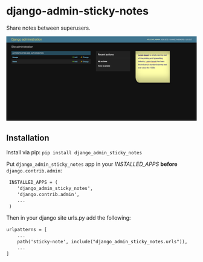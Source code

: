 # django-admin-sticky-notes

Share notes between superusers.

![django admin sticky note](screenshot.png)

Installation
------------

Install via pip:
``pip install django_admin_sticky_notes``


Put ``django_admin_sticky_notes`` app in your *INSTALLED\_APPS* **before**
``django.contrib.admin``:

     INSTALLED_APPS = (
        'django_admin_sticky_notes',
        'django.contrib.admin',
        ...
     )
     
Then in your django site urls.py add the following:
    
    urlpatterns = [
        ...
        path('sticky-note', include("django_admin_sticky_notes.urls")),
        ...
    ]